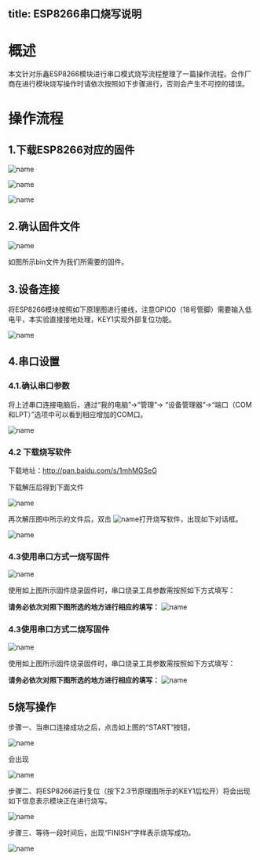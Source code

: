 title: ESP8266串口烧写说明
---

# 概述

本文针对乐鑫ESP8266模块进行串口模式烧写流程整理了一篇操作流程。合作厂商在进行模块烧写操作时请依次按照如下步骤进行，否则会产生不可控的错误。

# 操作流程

## 1.下载ESP8266对应的固件
 
 ![name](/assets/zh-cn/deviceDev/debug/ESP8266/1478076360990.png)

 ![name](/assets/zh-cn/deviceDev/debug/ESP8266/1478076396266.png)

  ![name](/assets/zh-cn/deviceDev/debug/ESP8266/1478076409588.png)

## 2.确认固件文件
 
 ![name](/assets/zh-cn/deviceDev/debug/ESP8266/1478076417476.png)

如图所示bin文件为我们所需要的固件。

## 3.设备连接

将ESP8266模块按照如下原理图进行接线，注意GPIO0（18号管脚）需要输入低电平，本实验直接接地处理，KEY1实现外部复位功能。

  ![name](/assets/zh-cn/deviceDev/debug/ESP8266/1478076437289.png)

## 4.串口设置

### 4.1.确认串口参数

将上述串口连接电脑后，通过“我的电脑”->“管理”-> “设备管理器”->“端口（COM 和LPT）”选项中可以看到相应增加的COM口。
 
 ![name](/assets/zh-cn/deviceDev/debug/ESP8266/1478076453130.png)

### 4.2 下载烧写软件

下载地址：http://pan.baidu.com/s/1mhMGSeG

下载解压后得到下面文件

  ![name](/assets/zh-cn/deviceDev/debug/ESP8266/1478076470142.png)

再次解压图中所示的文件后，双击 ![name](/assets/zh-cn/deviceDev/debug/ESP8266/1478076503512.png)打开烧写软件，出现如下对话框。 

 ![name](/assets/zh-cn/deviceDev/debug/ESP8266/1478076526115.png)

### 4.3使用串口方式一烧写固件

 ![name](/assets/zh-cn/deviceDev/debug/ESP8266/20161118150552.png)
 
 使用如上图所示固件烧录固件时，串口烧录工具参数需按照如下方式填写：

 **请务必依次对照下图所选的地方进行相应的填写：**
 ![name](/assets/zh-cn/deviceDev/debug/ESP8266/1478076560369.png)

### 4.3使用串口方式二烧写固件

![name](/assets/zh-cn/deviceDev/debug/ESP8266/20161118150708.png)

 使用如上图所示固件烧录固件时，串口烧录工具参数需按照如下方式填写：

 **请务必依次对照下图所选的地方进行相应的填写：**
 ![name](/assets/zh-cn/deviceDev/debug/ESP8266/20161118151656.png)

## 5烧写操作

步骤一、当串口连接成功之后，点击如上图的“START”按钮，

  ![name](/assets/zh-cn/deviceDev/debug/ESP8266/1478076571280.png)

会出现

  ![name](/assets/zh-cn/deviceDev/debug/ESP8266/1478076577320.png)

步骤二、将ESP8266进行复位（按下2.3节原理图所示的KEY1后松开）将会出现如下信息表示模块正在进行烧写。
 
  ![name](/assets/zh-cn/deviceDev/debug/ESP8266/1478076590987.png)

步骤三、等待一段时间后，出现“FINISH”字样表示烧写成功。
 
 ![name](/assets/zh-cn/deviceDev/debug/ESP8266/1478076247606.png)


